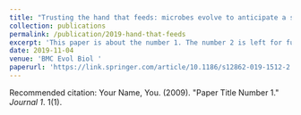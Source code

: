 ```yaml
---
title: "Trusting the hand that feeds: microbes evolve to anticipate a serial transfer protocol as individuals or collectives"
collection: publications
permalink: /publication/2019-hand-that-feeds
excerpt: 'This paper is about the number 1. The number 2 is left for future work.'
date: 2019-11-04
venue: 'BMC Evol Biol '
paperurl: 'https://link.springer.com/article/10.1186/s12862-019-1512-2'
---
```


Recommended citation: Your Name, You. (2009). "Paper Title Number 1." <i>Journal 1</i>. 1(1).
